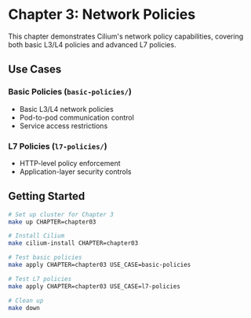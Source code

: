 # Chapter 3: Network Policies

This chapter demonstrates Cilium's network policy capabilities, covering both basic L3/L4 policies and advanced L7 policies.

## Use Cases

### Basic Policies (`basic-policies/`)
- Basic L3/L4 network policies
- Pod-to-pod communication control
- Service access restrictions

### L7 Policies (`l7-policies/`) 
- HTTP-level policy enforcement
- Application-layer security controls

## Getting Started

```bash
# Set up cluster for Chapter 3
make up CHAPTER=chapter03

# Install Cilium
make cilium-install CHAPTER=chapter03

# Test basic policies
make apply CHAPTER=chapter03 USE_CASE=basic-policies

# Test L7 policies  
make apply CHAPTER=chapter03 USE_CASE=l7-policies

# Clean up
make down
```